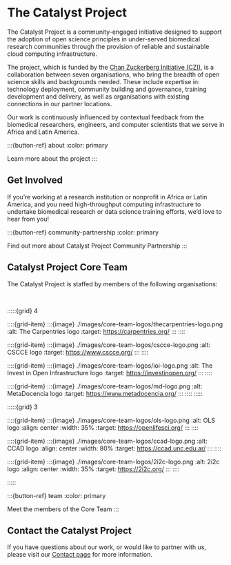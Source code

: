# The Catalyst Project

The Catalyst Project is a community-engaged initiative designed to support the adoption of open science principles in under-served biomedical research communities through the provision of reliable and sustainable cloud computing infrastructure. 

The project, which is funded by the [Chan Zuckerberg Initiative (CZI)](https://chanzuckerberg.com/), is a collaboration between  seven organisations, who bring the  breadth of open science skills and backgrounds needed. These include expertise in: technology deployment, community building and governance, training development and delivery, as well as organisations with  existing connections in our partner locations. 

Our work is continuously influenced by contextual feedback from the biomedical researchers, engineers, and computer scientists that we serve in Africa and Latin America. 

:::{button-ref} about
:color: primary

Learn more about the project
:::

## Get Involved

If you’re working at a research institution or nonprofit in Africa or Latin America, and you need high-throughput computing infrastructure to undertake biomedical research or data science training efforts, we’d love to hear from you!

:::{button-ref} community-partnership
:color: primary

Find out more about Catalyst Project Community Partnership
:::

## Catalyst Project Core Team

The Catalyst Project is staffed by members of the following organisations:

<br>

:::::{grid} 4

::::{grid-item}
:::{image} ./images/core-team-logos/thecarpentries-logo.png
:alt: The Carpentries logo
:target: https://carpentries.org/
:::
::::

::::{grid-item}
:::{image} ./images/core-team-logos/cscce-logo.png
:alt: CSCCE logo
:target: https://www.cscce.org/
:::
::::

::::{grid-item}
:::{image} ./images/core-team-logos/ioi-logo.png
:alt: The Invest in Open Infrastructure logo
:target: https://investinopen.org/
:::
::::

::::{grid-item}
:::{image} ./images/core-team-logos/md-logo.png
:alt: MetaDocencia logo
:target: https://www.metadocencia.org/
:::
::::
:::::

:::::{grid} 3

::::{grid-item}
:::{image} ./images/core-team-logos/ols-logo.png
:alt: OLS logo
:align: center
:width: 35%
:target: https://openlifesci.org/
:::
::::

::::{grid-item} 
:::{image} ./images/core-team-logos/ccad-logo.png
:alt: CCAD logo
:align: center
:width: 80%
:target: https://ccad.unc.edu.ar/
:::
::::

::::{grid-item}
:::{image} ./images/core-team-logos/2i2c-logo.png
:alt: 2i2c logo
:align: center
:width: 35%
:target: https://2i2c.org/
:::
::::

:::::

:::{button-ref} team
:color: primary

Meet the members of the Core Team
:::

## Contact the Catalyst Project

If you have questions about our work, or would like to partner with us, please visit our [Contact page](contact.md) for more information. 